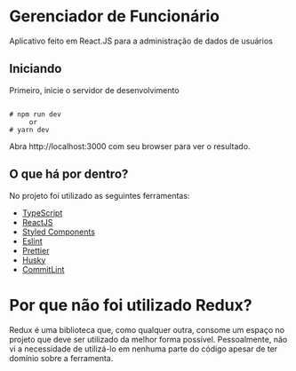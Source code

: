 # Gerenciador de Funcionário
Aplicativo feito em React.JS para a administração de dados de usuários
## Iniciando
Primeiro, inicie o servidor de desenvolvimento


```

# npm run dev
     or
# yarn dev

```

Abra http://localhost:3000 com seu browser para ver o resultado.

## O que há por dentro?

No projeto foi utilizado as seguintes ferramentas: 

- [TypeScript](https://www.typescriptlang.org/)
- [ReactJS](https://reactjs.org/)
- [Styled Components](https://styled-components.com/)
- [Eslint](https://eslint.org/)
- [Prettier](https://prettier.io/)
- [Husky](https://github.com/typicode/husky)
- [CommitLint](https://commitlint.js.org/#/)


# Por que não foi utilizado Redux?
Redux é uma biblioteca que, como qualquer outra, consome um espaço no projeto que deve ser utilizado da melhor forma possível. Pessoalmente, não vi a necessidade de utilizá-lo em nenhuma parte do código apesar de ter domínio sobre a ferramenta.
